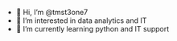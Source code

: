 - 👋 Hi, I’m @tmst3one7
- 👀 I’m interested in data analytics and IT
- 🌱 I’m currently learning python and IT support

<!---
tmst3one7/tmst3one7 is a ✨ special ✨ repository because its `README.md` (this file) appears on your GitHub profile.
You can click the Preview link to take a look at your changes.
--->

